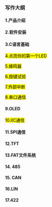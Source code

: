 ### 写作大纲

#### 1.产品介绍

#### 2.软件安装

#### 3.C语言基础

<mark>4.点亮你的第一个LED</mark>

<mark>5.蜂鸣器</mark>

<mark>6.按键试验</mark>

<mark>7.外部中断</mark>

<mark> 8.串口通信</mark>

#### 9.OLED

<mark>10.IIC通信</mark>

#### 11.SPI通信

#### 12.TFT

#### 13.FAT文件系统

#### 14. 485

#### 15. CAN

#### 16.LIN

#### 17.422
